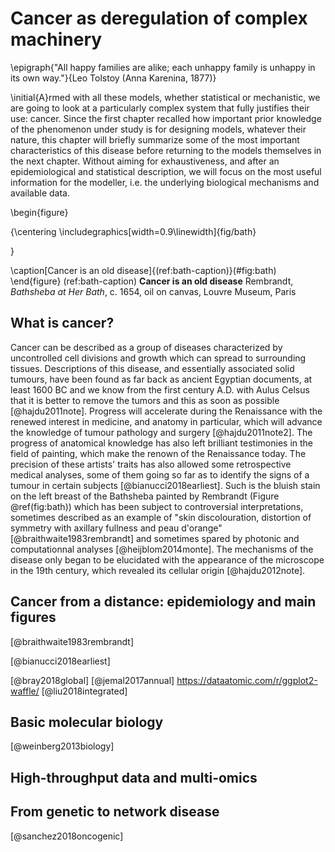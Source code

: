 # Cancer as deregulation of complex machinery

\epigraph{"All happy families are alike; each unhappy family is unhappy in its own way."}{Leo Tolstoy (Anna Karenina, 1877)}



\initial{A}rmed with all these models, whether statistical or mechanistic, we are going to look at a particularly complex system that fully justifies their use: cancer. Since the first chapter recalled how important prior knowledge of the phenomenon under study is for designing models, whatever their nature, this chapter will briefly summarize some of the most important characteristics of this disease before returning to the models themselves in the next chapter. Without aiming for exhaustiveness, and after an epidemiological and statistical description, we will focus on the most useful information for the modeller, i.e. the underlying biological mechanisms and available data.






\begin{figure}

{\centering \includegraphics[width=0.9\linewidth]{fig/bath} 

}

\caption[Cancer is an old disease]{(ref:bath-caption)}(\#fig:bath)
\end{figure}
(ref:bath-caption) **Cancer is an old disease**  Rembrandt, *Bathsheba at Her Bath*, c. 1654, oil on canvas, Louvre Museum, Paris

## What is cancer?

Cancer can be described as a group of diseases characterized by uncontrolled cell divisions and growth which can spread to surrounding tissues. Descriptions of this disease, and essentially associated solid tumours, have been found as far back as ancient Egyptian documents, at least 1600 BC and we know from the first century A.D. with Aulus Celsus that it is better to remove the tumors and this as soon as possible [@hajdu2011note]. Progress will accelerate during the Renaissance with the renewed interest in medicine, and anatomy in particular, which will advance the knowledge of tumour pathology and surgery [@hajdu2011note2]. The progress of anatomical knowledge has also left brilliant testimonies in the field of painting, which make the renown of the Renaissance today. The precision of these artists' traits has also allowed some retrospective medical analyses, some of them going so far as to identify the signs of a tumour in certain subjects [@bianucci2018earliest]. Such is the bluish stain on the left breast of the Bathsheba painted by Rembrandt (Figure \@ref(fig:bath)) which has been subject to controversial interpretations, sometimes described as an example of "skin discolouration, distortion of symmetry with axillary fullness and peau d'orange" [@braithwaite1983rembrandt] and sometimes spared by photonic and computationnal analyses [@heijblom2014monte]. The mechanisms of the disease only began to be elucidated with the appearance of the microscope in the 19th century, which revealed its cellular origin [@hajdu2012note].


## Cancer from a distance: epidemiology and main figures

[@braithwaite1983rembrandt]

[@bianucci2018earliest]

[@bray2018global]
[@jemal2017annual] https://dataatomic.com/r/ggplot2-waffle/
[@liu2018integrated]


## Basic molecular biology

[@weinberg2013biology]

## High-throughput data and multi-omics

## From genetic to network disease

[@sanchez2018oncogenic]


